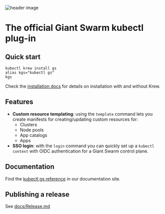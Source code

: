 ![header image](https://user-images.githubusercontent.com/273727/85553386-2ee41980-b624-11ea-91f9-a6bdfe4d10a8.png)

# The official Giant Swarm kubectl plug-in

## Quick start

```nohighlight
kubectl krew install gs
alias kgs="kubectl gs"
kgs
```

Check the [installation docs](https://docs.giantswarm.io/reference/kubectl-gs/installation/) for details on installation with and without Krew.

## Features

- **Custom resource templating**: using the `template` command lets you create manifests for
  creating/updating custom resources for:
  - Clusters
  - Node pools
  - App catalogs
  - Apps
- **SSO login**: with the `login` command you can quickly set up a `kubectl context` with
  OIDC authentication for a Giant Swarm control plane.

## Documentation

Find the [kubectl gs reference](https://docs.giantswarm.io/reference/kubectl-gs/) in our documentation site.

## Publishing a release

See [docs/Release.md](https://github.com/giantswarm/kubectl-gs/blob/master/docs/Release.md)
